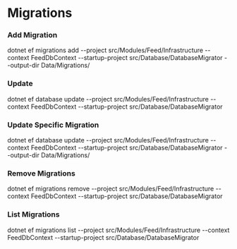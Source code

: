 # Migrations

### Add Migration
dotnet ef migrations add <Migration> --project src/Modules/Feed/Infrastructure --context FeedDbContext --startup-project src/Database/DatabaseMigrator  --output-dir Data/Migrations/

### Update
dotnet ef database update --project src/Modules/Feed/Infrastructure --context FeedDbContext --startup-project src/Database/DatabaseMigrator

### Update Specific Migration
dotnet ef database update <Migration> --project src/Modules/Feed/Infrastructure --context FeedDbContext --startup-project src/Database/DatabaseMigrator  --output-dir Data/Migrations/

### Remove Migrations
dotnet ef migrations remove --project src/Modules/Feed/Infrastructure --context FeedDbContext --startup-project src/Database/DatabaseMigrator

### List Migrations
dotnet ef migrations list --project src/Modules/Feed/Infrastructure --context FeedDbContext --startup-project src/Database/DatabaseMigrator